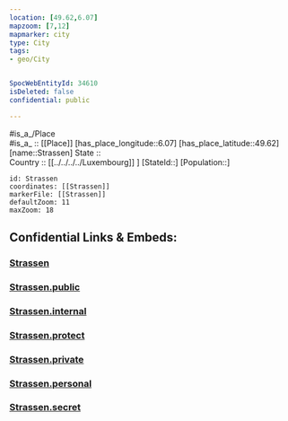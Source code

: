 ```yaml
---
location: [49.62,6.07] 
mapzoom: [7,12] 
mapmarker: city 
type: City
tags:
- geo/City


SpocWebEntityId: 34610
isDeleted: false
confidential: public

---
```

#is_a_/Place  
#is_a_ :: [[Place]] 
[has_place_longitude::6.07] 
[has_place_latitude::49.62] 
[name::Strassen] 
State ::  
Country :: [[../../../../Luxembourg]] ] 
[StateId::] 
[Population::] 



```leaflet
id: Strassen
coordinates: [[Strassen]] 
markerFile: [[Strassen]] 
defaultZoom: 11 
maxZoom: 18
```


## Confidential Links & Embeds: 

### [Strassen](/_Standards/Earth/Continent/Europe/Europe~West/Luxembourg/City/Strassen.md) 

### [Strassen.public](/_public/Earth/Continent/Europe/Europe~West/Luxembourg/City/Strassen.public.md) 

### [Strassen.internal](/_internal/Earth/Continent/Europe/Europe~West/Luxembourg/City/Strassen.internal.md) 

### [Strassen.protect](/_protect/Earth/Continent/Europe/Europe~West/Luxembourg/City/Strassen.protect.md) 

### [Strassen.private](/_private/Earth/Continent/Europe/Europe~West/Luxembourg/City/Strassen.private.md) 

### [Strassen.personal](/_personal/Earth/Continent/Europe/Europe~West/Luxembourg/City/Strassen.personal.md) 

### [Strassen.secret](/_secret/Earth/Continent/Europe/Europe~West/Luxembourg/City/Strassen.secret.md)

